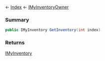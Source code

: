← [Index](Api-Index) ← [IMyInventoryOwner](VRage.Game.ModAPI.Ingame.IMyInventoryOwner)

### Summary

```csharp
public IMyInventory GetInventory(int index)
```

### Returns

[IMyInventory](VRage.Game.ModAPI.Ingame.IMyInventory)

